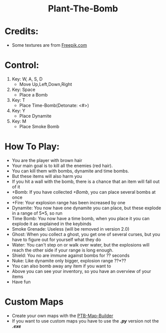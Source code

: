 <div align=center><h1>Plant-The-Bomb</h1></div>

# Credits:
- Some textures are from <a href="https://de.freepik.com/">Freepik.com</a>

# Control:
1. Key: W, A, S, D
    - Move Up,Left,Down,Right
2. Key: Space
    - Place a Bomb
3. Key: T
    - Place Time-Bomb(Detonate: <#>)
4. Key: Y
    - Place Dynamite
5. Key: M
    - Place Smoke Bomb

# How To Play:
- You are the player with brown hair
- Your main goal is to kill all the enemies (red hair).
- You can kill them with bombs, dynamite and time bombs.
- But these items will also harm you
- If you hit a wall with the bomb, there is a chance that an item will fall out of it
- +Bomb: If you have collected *+Bomb*, you can place several bombs at once
- +Fire: Your explosion range has been increased by one
- Dynamite: You now have one dynamite you can place, but these explode in a range of 5*5, so run
- Time Bomb: You now have a time bomb, when you place it you can explode it as explained in the keybinds
- Smoke Grenade: Useless (will be removed in version 2.0)
- Ghost: When you collect a ghost, you get one of several curses, but you have to figure out for yourself what they do
- Water: You can't step on or walk over water, but the explosions will reach the other side if your range is long enough.
- Shield: You no are immune against bombs for ?? seconds
- Nuke: Like dynamite only bigger, explosion range ??*??
- You can also bomb away any item if you want to
- Above you can see your inventory, so you have an overview of your items
- Have fun

# Custom Maps
- Create your own maps with the [PTB-Map-Builder](https://github.com/PyFlat-Studios-JR/PTB-Map-Builder)
- If you want to use custom maps you have to use the __*.py*__ version not the __*.exe*__
